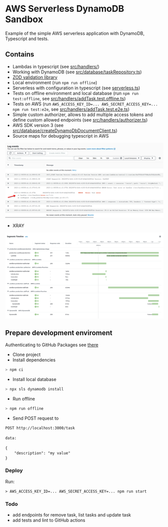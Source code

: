 # AWS Serverless DynamoDB Sandbox

Example of the simple AWS serverless application with DynamoDB, Typescript and tests.

## Contains

* Lambdas in typescript (see [src/handlers/](src/handlers/))
* Working with DynamoDB (see [src/database/taskRepository.ts](src/database/taskRepository.ts))
* [ZOD validation library](https://zod.dev/)
* Local environment (run `npm run offline`)
* Serverless with configuration in typescript (see [serverless.ts](serverless.ts))
* Tests on offline environment and local database (run `npm run test:offline`, see [src/handlers/addTask.test.offline.ts](src/handlers/addTask.test.offline.ts))
* Tests on AWS (run `AWS_ACCESS_KEY_ID=... AWS_SECRET_ACCESS_KEY=... npm run test:e2e`, see [src/handlers/addTask.test.e2e.ts](src/handlers/addTask.test.e2e.ts))
* Simple custom authorizer, allows to add multiple access tokens and define custom allowed endpoints (see [src/handlers/authorizer.ts](src/handlers/authorizer.ts)) 
* AWS SDK version 3 (see [src/database/createDynamoDbDocumentClient.ts](src/database/createDynamoDbDocumentClient.ts))
* Source maps for debugging typescript in AWS 

![Source maps in AWS](assets/sourcemaps_in_aws.png)

* XRAY

![XRAY](assets/xray_detail.png)

## Prepare development enviroment

Authenticating to GitHub Packages
see [there](https://help.github.com/en/github/managing-packages-with-github-packages/configuring-npm-for-use-with-github-packages#authenticating-to-github-packages)

* Clone project
* Install dependencies
```bash
> npm ci
```
* Install local database
```bash
> npx sls dynamodb install
``` 
* Run offline
```bash
> npm run offline
```
* Send POST request to
```
POST http://localhost:3000/task

data:

{
    "description": "my value" 
}
```

### Deploy

Run:
```
> AWS_ACCESS_KEY_ID=... AWS_SECRET_ACCESS_KEY=... npm run start
```

### Todo
* add endpoints for remove task, list tasks and update task
* add tests and lint to GitHub actions

